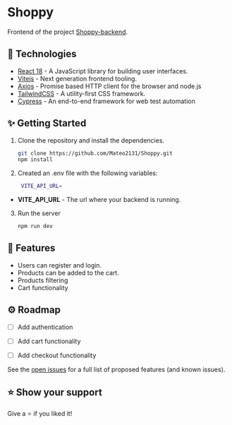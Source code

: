 # Shoppy
Frontend of the project [Shoppy-backend](https://github.com/Mateo2131/Shoppy-backend).

## 🦾 Technologies 

* [React 18](https://reactjs.org/) - A JavaScript library for building user interfaces.
* [Vitejs](https://vitejs.dev/) - Next generation frontend tooling.
* [Axios](https://axios-http.com/) - Promise based HTTP client for the browser and node.js
* [TailwindCSS](https://tailwindcss.com/) - A utility-first CSS framework.
* [Cypress](https://cypress.io/) - An end-to-end framework for web test automation

## ✨ Getting Started

1. Clone the repository and install the dependencies.

   ```sh
   git clone https://github.com/Mateo2131/Shoppy.git
   npm install
   ```

2. Created an .env file with the following variables:

   ```sh
    VITE_API_URL=
    ```

  * **VITE_API_URL** - The url where your backend is running.
  
3. Run the server

   ```sh
   npm run dev
   ```
## 📝 Features

* Users can register and login.
* Products can be added to the cart.
* Products filtering
* Cart functionality

## ⚙️ Roadmap

- [ ] Add authentication
- [ ] Add cart functionality
- [ ] Add checkout functionality


See the [open issues](https://github.com/Mateo2131/Shoppy/issues) for a full list of proposed features (and known issues).

## ⭐️ Show your support

Give a ⭐️ if you liked it!
